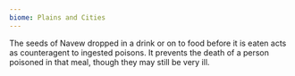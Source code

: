 ```yaml
---
biome: Plains and Cities
---
```

The seeds of Navew dropped in a drink or on to food before it is eaten acts as counteragent to ingested poisons. It prevents the death of a person poisoned in that meal, though they may still be very ill. 

